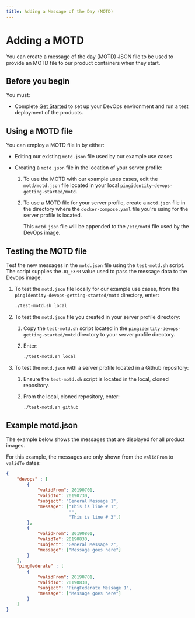 ```yaml
---
title: Adding a Message of the Day (MOTD)
---
```

# Adding a MOTD

You can create a message of the day (MOTD) JSON file to be used to provide an MOTD file to our product containers when they start.

## Before you begin

You must:

* Complete [Get Started](../get-started/introduction.md) to set up your DevOps environment and run a test deployment of the products.

## Using a MOTD file

You can employ a MOTD file in by either:

* Editing our existing `motd.json` file used by our example use cases
* Creating a `motd.json` file in the location of your server profile:

    1. To use the MOTD with our example uses cases, edit the
`motd/motd.json` file located in your local `pingidentity-devops-getting-started/motd`.
    1. To use a MOTD file for your server profile, create a `motd.json` file in the directory where the `docker-compose.yaml` file you're using for the server profile is located.

        This `motd.json` file will be appended to the `/etc/motd` file used by the DevOps image.

## Testing the MOTD file

Test the new messages in the `motd.json` file using the `test-motd.sh` script. The script supplies the `JQ_EXPR` value used to pass the message data to the Devops image.

1. To test the `motd.json` file locally for our example use cases, from the `pingidentity-devops-getting-started/motd` directory, enter:

    ```sh
    ./test-motd.sh local
    ```

1. To test the `motd.json` file you created in your server profile directory:

    1. Copy the `test-motd.sh` script located in the `pingidentity-devops-getting-started/motd` directory to your server profile directory.

    1. Enter:

        ```sh
        ./test-motd.sh local
        ```

1. To test the `motd.json` with a server profile located in a Github repository:

    1. Ensure the `test-motd.sh` script is located in the local, cloned repository.

    1. From the local, cloned repository, enter:

        ```sh
        ./test-motd.sh github
        ```

## Example motd.json

The example below shows the messages that are displayed for all product images.

For this example, the messages are only shown from the `validFrom` to `validTo` dates:

```json
{
    "devops" : [
        {
            "validFrom": 20190701,
            "validTo": 20190730,
            "subject": "General Message 1",
            "message": ["This is line # 1",
                        "",
                        "This is line # 3",]
        },
        {
            "validFrom": 20190801,
            "validTo": 20190830,
            "subject": "General Message 2",
            "message": ["Message goes here"]
        }
    ],
    "pingfederate" : [
        {
            "validFrom": 20190701,
            "validTo": 20190830,
            "subject": "PingFederate Message 1",
            "message": ["Message goes here"]
        }
    ]
}
```
